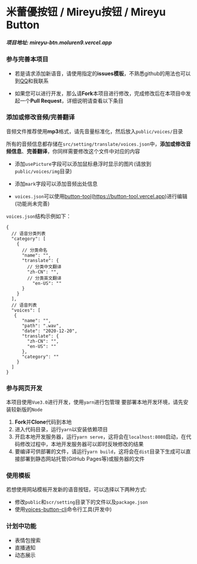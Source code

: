 # 米蕾優按钮 /  Mireyu按钮 / Mireyu Button

##### 项目地址: mireyu-btn.moluren9.vercel.app


### 参与完善本项目

  - 若是请求添加新语音，请使用指定的**issues模板**，不熟悉github的用法也可以到[QQ](1799507119)和我联系

- 如果您可以进行开发，那么请**Fork**本项目进行修改，完成修改后在本项目中发起一个**Pull Request**，详细说明请查看以下条目

### 添加或修改音频/完善翻译

音频文件推荐使用**mp3**格式，请先音量标准化，然后放入`public/voices/`目录

所有的音频信息都存储在`src/setting/translate/voices.json`中，**添加或修改音频信息**、**完善翻译**，你同样需要修改这个文件中对应的内容

- 添加`usePicture`字段可以添加鼠标悬浮时显示的图片(请放到`public/voices/img`目录)

- 添加`mark`字段可以添加音频出处信息

- `voices.json`可以使用[button-tool](https://github.com/blacktunes/button-tool)(https://button-tool.vercel.app)进行编辑(功能尚未完善)

`voices.json`结构示例如下：
```
{
  // 语音分类列表
  "category": [
    {
      // 分类命名
      "name": "",
      "translate": {
        // 分类中文翻译
        "zh-CN": "",
        // 分类英文翻译
          "en-US": ""
      }
    }
  ],
  // 语音列表
  "voices": [
   {
      "name": "",
      "path": ".wav",
      "date": "2020-12-20",
      "translate": {
        "zh-CN": "",
        "en-US": ""
      },
      "category": ""
    }
  ]
}
```

### 参与网页开发

本项目使用`Vue3.0`进行开发，使用`yarn`进行包管理
要部署本地开发环境，请先安装较新版的`Node`

1. **Fork**并**Clone**代码到本地
2. 进入代码目录，运行`yarn`以安装依赖项目
3. 开启本地开发服务器，运行`yarn serve`，这将会在`localhost:8080`启动，在代码修改过程中，本地开发服务器可以即时反映修改的结果
4. 要编译可供部署的文件，请运行`yarn build`，这将会在`dist`目录下生成可以直接部署到静态网站托管(GitHub Pages等)或服务器的文件

### 使用模板

若想使用网站模板开发新的语音按钮，可以选择以下两种方式:
- 修改`public`和`scr/setting`目录下的文件以及`package.json`
- 使用[voices-button-cli](https://github.com/blacktunes/voices-button-cli)命令行工具(开发中)

### 计划中功能
- 表情包搜索
- 直播通知
- 动态展示
